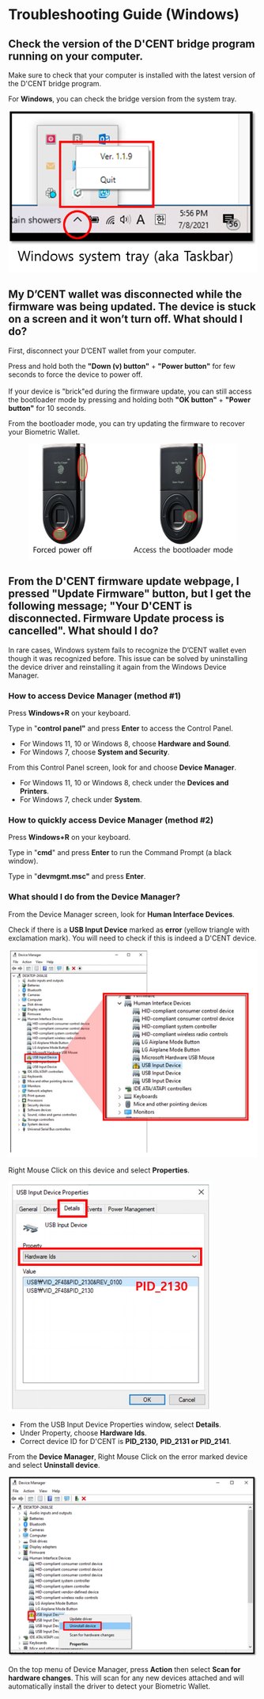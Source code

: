# Troubleshooting Guide (Windows)

## Check the version of the D'CENT bridge program running on your computer.

Make sure to check that your computer is installed with the latest version of the D'CENT bridge program.

For **Windows**, you can check the bridge version from the system tray.

![](../../.gitbook/assets/fw03.png)

## My D’CENT wallet was disconnected while the firmware was being updated. The device is stuck on a screen and it won’t turn off. What should I do?

First, disconnect your D’CENT wallet from your computer.&#x20;

Press and hold both the **"Down (v) button"** + **"Power button"** for few seconds to force the device to power off.\
\
If your device is "brick"ed during the firmware update, you can still access the bootloader mode by pressing and holding both **"OK button"** + **"Power button"** for 10 seconds.&#x20;

From the bootloader mode, you can try updating the firmware to recover your Biometric Wallet.

<figure><img src="../../.gitbook/assets/트러블슈팅-eng.png" alt=""><figcaption></figcaption></figure>

## From the D'CENT firmware update webpage, I pressed "Update Firmware" button, but I get the following message; "Your D'CENT is disconnected. Firmware Update process is cancelled". What should I do?

In rare cases, Windows system fails to recognize the D’CENT wallet even though it was recognized before. This issue can be solved by uninstalling the device driver and reinstalling it again from the Windows Device Manager.

### How to access Device Manager (method #1)

Press **Windows+R** on your keyboard.

Type in "**control panel"** and press **Enter** to access the Control Panel.&#x20;

* For Windows 11, 10 or Windows 8, choose **Hardware and Sound**.
* For Windows 7, choose **System and Security**.

From this Control Panel screen, look for and choose **Device Manager**.

* For Windows 11, 10 or Windows 8, check under the **Devices and Printers**.
* For Windows 7, check under **System**.

### How to quickly access Device Manager (method #2)

Press **Windows+R** on your keyboard.

Type in "**cmd**" and press **Enter** to run the Command Prompt (a black window).

Type in "**devmgmt.msc"** and press **Enter**.

### What should I do from the Device Manager?

From the Device Manager screen, look for **Human Interface Devices**.

Check if there is a **USB Input Device** marked as **error** (yellow triangle with exclamation mark). You will need to check if this is indeed a D'CENT device.

<div align="left"><img src="../../.gitbook/assets/image (143).png" alt=""></div>

Right Mouse Click on this device and select **Properties**.

<div align="left"><img src="../../.gitbook/assets/image (39).png" alt=""></div>

* From the USB Input Device Properties window, select **Details**.
* Under Property, choose **Hardware Ids**.
* Correct device ID for D'CENT is **PID\_2130,** **PID\_2131 or PID\_2141**.

From the **Device Manager**, Right Mouse Click on the error marked device and select **Uninstall device**.

![](../../.gitbook/assets/troubleshooot_remove-error-device.png)

On the top menu of Device Manager, press **Action** then select **Scan for hardware changes**. This will scan for any new devices attached and will automatically install the driver to detect your Biometric Wallet.
